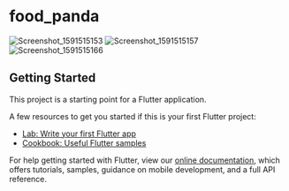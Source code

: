# food_panda

![Screenshot_1591515153](https://user-images.githubusercontent.com/57314430/83963148-32a23d00-a8bd-11ea-9fe6-c1abfa6410b1.png)
![Screenshot_1591515157](https://user-images.githubusercontent.com/57314430/83963150-359d2d80-a8bd-11ea-8c70-543d3dc6b216.png)
![Screenshot_1591515166](https://user-images.githubusercontent.com/57314430/83963157-3c2ba500-a8bd-11ea-969e-7b5127741688.png)

## Getting Started

This project is a starting point for a Flutter application.

A few resources to get you started if this is your first Flutter project:

- [Lab: Write your first Flutter app](https://flutter.dev/docs/get-started/codelab)
- [Cookbook: Useful Flutter samples](https://flutter.dev/docs/cookbook)

For help getting started with Flutter, view our
[online documentation](https://flutter.dev/docs), which offers tutorials,
samples, guidance on mobile development, and a full API reference.
